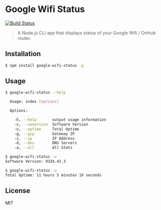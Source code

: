 # Google Wifi Status

[![Build Status](https://travis-ci.org/joelgeorgev/google-wifi-status.svg?branch=master)](https://travis-ci.org/joelgeorgev/google-wifi-status)

> A Node.js CLI app that displays status of your Google Wifi / OnHub router.

## Installation
```bash
$ npm install google-wifi-status -g
```

## Usage
```bash
$ google-wifi-status --help

  Usage: index [options]

  Options:

    -h, --help       output usage information
    -v, --swversion  Software Version
    -u, --uptime     Total Uptime
    -g, --gip        Gateway IP
    -i, --ip         IP Address
    -d, --dns        DNS Servers
    -a, --all        All Stats
```

```bash
$ google-wifi-status -v
Software Version: 9334.41.3
```

```bash
$ google-wifi-status -u
Total Uptime: 11 hours 5 minutes 16 seconds
```

## License
MIT
